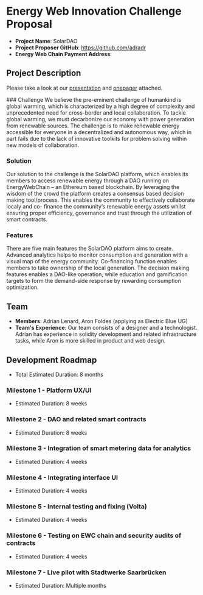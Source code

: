 # Energy Web Innovation Challenge Proposal
* **Project Name**: SolarDAO
* **Project Proposer GitHub**: https://github.com/adradr
* **Energy Web Chain Payment Address**: 

## Project Description

Please take a look at our [presentation](https://github.com/adradr/challenge/blob/master/applications/Solar%20DAO%20Pitch.pdf) and [onepager](https://github.com/adradr/challenge/blob/master/applications/SolarDAO%20One%20pager.pdf) attached.

### Challenge
We believe the pre-eminent challenge of humankind is global warming, which is characterized by a high degree of complexity and unprecedented need for cross-border and local collaboration. To tackle global warming, we must decarbonize our economy with power generation from renewable sources. The challenge is to make renewable energy accessible for everyone in a decentralized and autonomous way, which in part fails due to the lack of innovative toolkits for problem solving within new models of collaboration.
### Solution
Our solution to the challenge is the SolarDAO platform, which enables its members to access renewable energy through a DAO running on EnergyWebChain – an Ethereum based blockchain. By leveraging the wisdom of the crowd the platform creates a consensus based decision making tool/process. This enables the community to effectively collaborate localy and co- finance the community’s renewable energy assets whilst ensuring proper efficiency, governance and trust through the utilization of smart contracts.
### Features
There are five main features the SolarDAO platform aims to create. Advanced analytics helps to monitor consumption and generation with a visual map of the energy community. Co-financing function enables members to take ownership of the local generation. The decision making features enables a DAO-like operation, while education and gamification targets to form the demand-side response by rewarding consumption optimization.

## Team
* **Members**: Adrian Lenard, Aron Foldes (applying as Electric Blue UG)
* **Team's Experience**:
Our team consists of a designer and a technologist. Adrian has experience in solidity development and related infrastructure tasks, while Aron is more skilled in product and web design. 

## Development Roadmap
* Total Estimated Duration: 8 months

### Milestone 1 - Platform UX/UI
* Estimated Duration: 8 weeks

### Milestone 2 - DAO and related smart contracts
* Estimated Duration: 8 weeks

### Milestone 3 - Integration of smart metering data for analytics
* Estimated Duration: 4 weeks

### Milestone 4 - Integrating interface UI
* Estimated Duration: 4 weeks

### Milestone 5 - Internal testing and fixing (Volta)
* Estimated Duration: 4 weeks

### Milestone 6 - Testing on EWC chain and security audits of contracts
* Estimated Duration: 4 weeks

### Milestone 7 - Live pilot with Stadtwerke Saarbrücken
* Estimated Duration: Multiple months
